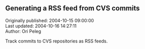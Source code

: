 ## Generating a RSS feed from CVS commits  
Originally published: 2004-10-15 09:00:00  
Last updated: 2004-10-16 14:27:11  
Author: Ori Peleg  
  
Track commits to CVS repositories as RSS feeds.